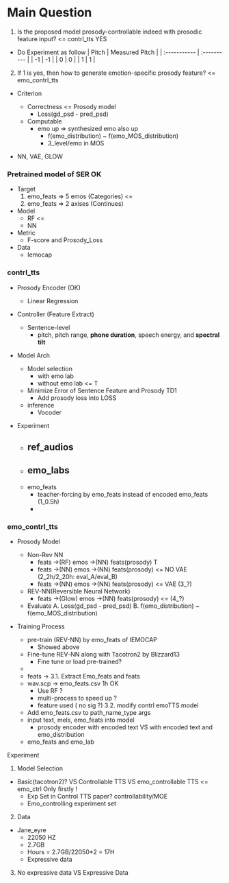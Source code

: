 # Main Question
1. Is the proposed model prosody-controllable indeed with prosodic feature input? <= contrl_tts YES
  - Do Experiment as follow
  | Pitch     | Measured Pitch     |
  | :----------- | :---------- |
  | -1      |  -1      |
  | 0       |    0       |
  | 1       |   1       |

2. If 1 is yes, then how to generate emotion-specific prosody feature? <= emo_contrl_tts
  - Criterion
    - Correctness                     <=  Prosody model
      - Loss(gd_psd - pred_psd)
    - Computable
      - emo up => synthesized emo also up
        - f(emo_distribution) ~ f(emo_MOS_distribution)
        - 3_level/emo in MOS

  - NN, VAE, GLOW


### Pretrained model of SER  OK
  - Target
    1. emo_feats => 5 emos (Categories)       <=
    2. emo_feats => 2 axises (Continues)
  - Model
    - RF      <=
    - NN
  - Metric
    - F-score and Prosody_Loss
  - Data
    - Iemocap

### contrl_tts
  - Prosody Encoder (OK)
    - Linear Regression
  - Controller (Feature Extract)
    - Sentence-level
      - pitch, pitch range, **phone duration**, speech energy, and **spectral tilt**

  - Model Arch
    - Model selection
      - with emo lab
      - without emo lab  <= T
    - Minimize Error of Sentence Feature and Prosody  TD1
      - Add prosody loss into LOSS
    - inference
      - Vocoder
  - Experiment
    - ref_audios
      -
    - emo_labs
      -
    - emo_feats
      - teacher-forcing by emo_feats instead of encoded emo_feats (1_0.5h)
      -

### emo_contrl_tts
  - Prosody Model
    - Non-Rev NN
      - feats ->(RF) emos ->(NN) feats(prosody)   T   
      - feats ->(NN) emos ->(NN) feats(prosody)  <= NO VAE   (2_2h/2_20h: eval_A/eval_B)
      - feats ->(NN) emos ->(NN) feats(prosody)  <= VAE (3_?)
    - REV-NN(Reversible Neural Network)
      - feats ->(Glow) emos ->(NN) feats(prosody) <= (4_?)
    - Evaluate
      A. Loss(gd_psd - pred_psd)
      B. f(emo_distribution) ~ f(emo_MOS_distribution)


  - Training Process
      - pre-train (REV-NN) by emo_feats of IEMOCAP
        - Showed above
      - Fine-tune REV-NN along with Tacotron2 by Blizzard13
         - Fine tune or load pre-trained?
      -
    - feats ->
  3.1. Extract Emo_feats and feats
    - wav.scp -> emo_feats.csv 1h  OK
      - Use RF ?
      - multi-process to speed up ?
      - feature used ( no sig ?)
  3.2. modify contrl emoTTS model
    - Add emo_feats.csv to path_name_type args
    - input text, mels, emo_feats into model
      - prosody encoder with encoded text VS with encoded text and emo_distribution
    - emo_feats and emo_lab


Experiment
1. Model Selection
  - Basic(tacotron2)? VS Controllable TTS VS emo_controllable TTS  <= emo_ctrl Only firstly !
    - Exp Set in Control TTS paper?  controllability/MOE
    - Emo_controlling experiment set
2. Data
  - Jane_eyre
    - 22050 HZ
    - 2.7GB
    - Hours = 2.7GB/22050*2 = 17H
    - Expressive data
3. No expressive data VS Expressive Data

